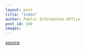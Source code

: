 ```yaml
---
layout: post
title: "index"
author: Public Information Office
post_id: 349
images:
---
```



[source](http://www1.ucsc.edu/currents/00-01/05-07/index.html "Permalink to index")

